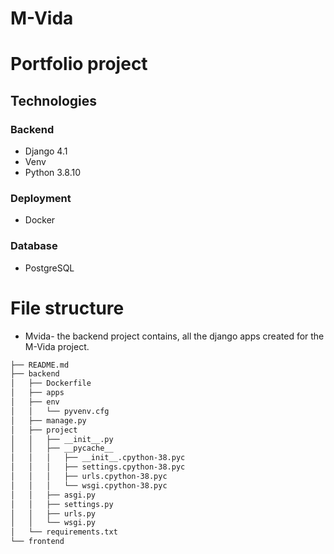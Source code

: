# M-Vida

# Portfolio project
## Technologies
### Backend
- Django 4.1
- Venv
- Python 3.8.10
### Deployment
- Docker
### Database
- PostgreSQL
# File structure
* Mvida- the backend project contains, all the django apps created for the M-Vida project.
``` bash
├── README.md
├── backend
│   ├── Dockerfile
│   ├── apps
│   ├── env
│   │   └── pyvenv.cfg
│   ├── manage.py
│   ├── project
│   │   ├── __init__.py
│   │   ├── __pycache__
│   │   │   ├── __init__.cpython-38.pyc
│   │   │   ├── settings.cpython-38.pyc
│   │   │   ├── urls.cpython-38.pyc
│   │   │   └── wsgi.cpython-38.pyc
│   │   ├── asgi.py
│   │   ├── settings.py
│   │   ├── urls.py
│   │   └── wsgi.py
│   └── requirements.txt
└── frontend
```
